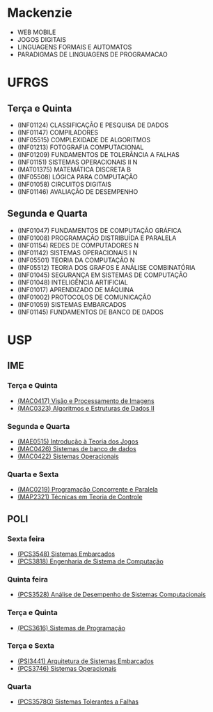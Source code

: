 # Mackenzie

- WEB MOBILE
- JOGOS DIGITAIS
- LINGUAGENS FORMAIS E AUTOMATOS
- PARADIGMAS DE LINGUAGENS DE PROGRAMACAO

# UFRGS

## Terça e Quinta
- (INF01124) CLASSIFICAÇÃO E PESQUISA DE DADOS
- (INF01147) COMPILADORES
- (INF05515) COMPLEXIDADE DE ALGORITMOS
- (INF01213) FOTOGRAFIA COMPUTACIONAL
- (INF01209) FUNDAMENTOS DE TOLERÂNCIA A FALHAS
- (INF01151) SISTEMAS OPERACIONAIS II N
- (MAT01375) MATEMÁTICA DISCRETA B
- (INF05508) LÓGICA PARA COMPUTAÇÃO
- (INF01058) CIRCUITOS DIGITAIS
- (INF01146) AVALIAÇÃO DE DESEMPENHO

## Segunda e Quarta

- (INF01047) FUNDAMENTOS DE COMPUTAÇÃO GRÁFICA
- (INF01008) PROGRAMAÇÃO DISTRIBUÍDA E PARALELA
- (INF01154) REDES DE COMPUTADORES N
- (INF01142) SISTEMAS OPERACIONAIS I N
- (INF05501) TEORIA DA COMPUTAÇÃO N
- (INF05512) TEORIA DOS GRAFOS E ANÁLISE COMBINATÓRIA
- (INF01045) SEGURANÇA EM SISTEMAS DE COMPUTAÇÃO
- (INF01048) INTELIGÊNCIA ARTIFICIAL
- (INF01017) APRENDIZADO DE MÁQUINA
- (INF01002) PROTOCOLOS DE COMUNICAÇÃO
- (INF01059) SISTEMAS EMBARCADOS
- (INF01145) FUNDAMENTOS DE BANCO DE DADOS

# USP

## IME
### Terça e Quinta
- [(MAC0417) Visão e Processamento de Imagens](https://uspdigital.usp.br/jupiterweb/obterTurma?sgldis=MAC0417)
- [(MAC0323) Algoritmos e Estruturas de Dados II](https://uspdigital.usp.br/jupiterweb/obterTurma?sgldis=MAC0323) 

### Segunda e Quarta
- [(MAE0515) Introdução à Teoria dos Jogos](https://uspdigital.usp.br/jupiterweb/obterTurma?sgldis=MAE0515)
- [(MAC0426) Sistemas de banco de dados](https://uspdigital.usp.br/jupiterweb/obterTurma?sgldis=MAC0426)
- [(MAC0422) Sistemas Operacionais](https://uspdigital.usp.br/jupiterweb/obterTurma?sgldis=MAC0422)

### Quarta e Sexta
- [(MAC0219) Programação Concorrente e Paralela](https://uspdigital.usp.br/jupiterweb/obterTurma?sgldis=MAC0219)
- [(MAP2321) Técnicas em Teoria de Controle](https://uspdigital.usp.br/jupiterweb/obterTurma?sgldis=MAP2321)

## POLI
### Sexta feira
- [(PCS3548) Sistemas Embarcados](https://uspdigital.usp.br/jupiterweb/obterTurma?sgldis=PCS3848)
- [(PCS3818) Engenharia de Sistema de Computação](https://uspdigital.usp.br/jupiterweb/obterTurma?sgldis=PCS3818)

### Quinta feira
- [(PCS3528) Análise de Desempenho de Sistemas Computacionais](https://uspdigital.usp.br/jupiterweb/obterTurma?sgldis=PCS3528)

### Terça e Quinta
- [(PCS3616) Sistemas de Programação](https://uspdigital.usp.br/jupiterweb/obterTurma?sgldis=PCS3616)

### Terça e Sexta
- [(PSI3441) Arquitetura de Sistemas Embarcados](https://uspdigital.usp.br/jupiterweb/obterTurma?sgldis=PSI3441)
- [(PCS3746) Sistemas Operacionais](https://uspdigital.usp.br/jupiterweb/obterTurma?sgldis=PCS3746&verdis=2)

### Quarta
- [(PCS3578G) Sistemas Tolerantes a Falhas](https://uspdigital.usp.br/jupiterweb/obterTurma?sgldis=PCS3578G)

